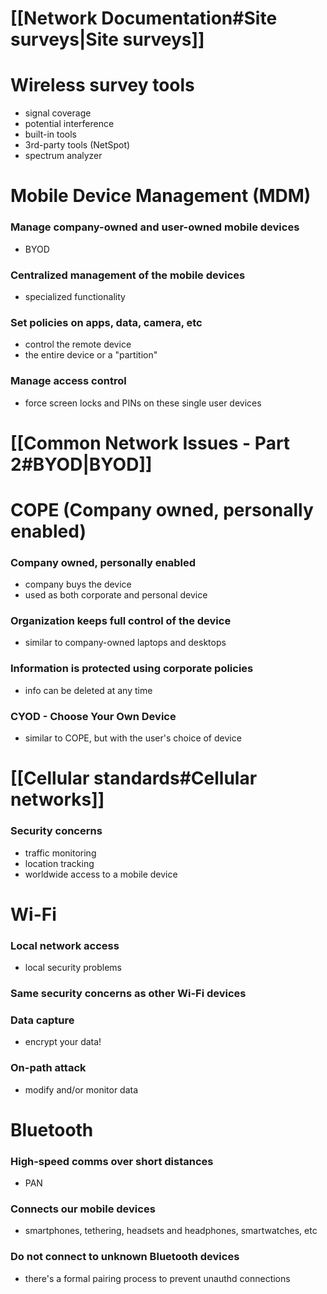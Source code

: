 # [[Network Documentation#Site surveys|Site surveys]]
# Wireless survey tools
- signal coverage
- potential interference
- built-in tools
- 3rd-party tools (NetSpot)
- spectrum analyzer
# Mobile Device Management (MDM)
### Manage company-owned and user-owned mobile devices
- BYOD
### Centralized management of the mobile devices
- specialized functionality
### Set policies on apps, data, camera, etc
- control the remote device
- the entire device or a "partition"
### Manage access control
- force screen locks and PINs on these single user devices
# [[Common Network Issues - Part 2#BYOD|BYOD]]
# COPE (Company owned, personally enabled)
### Company owned, personally enabled
- company buys the device
- used as both corporate and personal device
### Organization keeps full control of the device
- similar to company-owned laptops and desktops
### Information is protected using corporate policies
- info can be deleted at any time
### CYOD - Choose Your Own Device
- similar to COPE, but with the user's choice of device
# [[Cellular standards#Cellular networks]]
### Security concerns
- traffic monitoring
- location tracking
- worldwide access to a mobile device
# Wi-Fi
### Local network access
- local security problems
### Same security concerns as other Wi-Fi devices
### Data capture
- encrypt your data!
### On-path attack
- modify and/or monitor data
# Bluetooth
### High-speed comms over short distances
- PAN
### Connects our mobile devices
- smartphones, tethering, headsets and headphones, smartwatches, etc
### Do not connect to unknown Bluetooth devices
- there's a formal pairing process to prevent unauthd connections